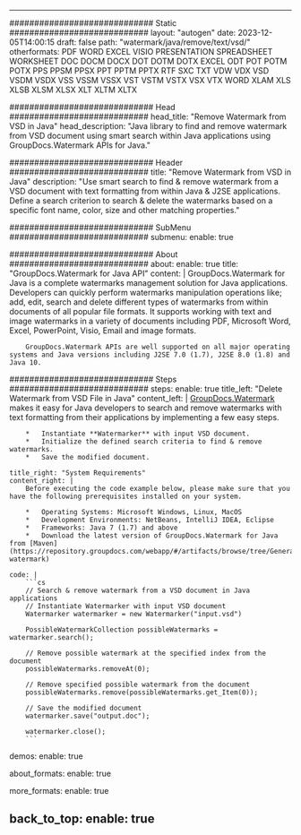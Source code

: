 
---
############################# Static ############################
layout: "autogen"
date: 2023-12-05T14:00:15
draft: false
path: "watermark/java/remove/text/vsd/"
otherformats: PDF WORD EXCEL VISIO PRESENTATION SPREADSHEET WORKSHEET DOC DOCM DOCX DOT DOTM DOTX EXCEL ODT POT POTM POTX PPS PPSM PPSX PPT PPTM PPTX RTF SXC TXT VDW VDX VSD VSDM VSDX VSS VSSM VSSX VST VSTM VSTX VSX VTX WORD XLAM XLS XLSB XLSM XLSX XLT XLTM XLTX

############################# Head ############################
head_title: "Remove Watermark from VSD in Java"
head_description: "Java library to find and remove watermark from VSD document using smart search within Java applications using GroupDocs.Watermark APIs for Java."

############################# Header ############################
title: "Remove Watermark from VSD in Java"
description: "Use smart search to find & remove watermark from a VSD document with text formatting from within Java & J2SE applications. Define a search criterion to search & delete the watermarks based on a specific font name, color, size and other matching properties."

############################# SubMenu ############################
submenu:
    enable: true

############################# About ############################
about:
    enable: true
    title: "GroupDocs.Watermark for Java API"
    content: |
        GroupDocs.Watermark for Java is a complete watermarks management solution for Java applications. Developers can quickly perform watermarks manipulation operations like; add, edit, search and delete different types of watermarks from within documents of all popular file formats. It supports working with text and image watermarks in a variety of documents including PDF, Microsoft Word, Excel, PowerPoint, Visio, Email and image formats.
        
        GroupDocs.Watermark APIs are well supported on all major operating systems and Java versions including J2SE 7.0 (1.7), J2SE 8.0 (1.8) and Java 10.

############################# Steps ############################
steps:
    enable: true
    title_left: "Delete Watermark from VSD File in Java"
    content_left: |
        [GroupDocs.Watermark](https://products.groupdocs.com/watermark/java/) makes it easy for Java developers to search and remove watermarks with text formatting from their applications by implementing a few easy steps.

        *   Instantiate **Watermarker** with input VSD document.
        *   Initialize the defined search criteria to find & remove watermarks.
        *   Save the modified document.
        
    title_right: "System Requirements"
    content_right: |
        Before executing the code example below, please make sure that you have the following prerequisites installed on your system.

        *   Operating Systems: Microsoft Windows, Linux, MacOS
        *   Development Environments: NetBeans, IntelliJ IDEA, Eclipse
        *   Frameworks: Java 7 (1.7) and above
        *   Download the latest version of GroupDocs.Watermark for Java from [Maven](https://repository.groupdocs.com/webapp/#/artifacts/browse/tree/General/repo/com/groupdocs/groupdocs-watermark)
        
    code: |
        ```cs
        // Search & remove watermark from a VSD document in Java applications
        // Instantiate Watermarker with input VSD document
        Watermarker watermarker = new Watermarker("input.vsd")
        
        PossibleWatermarkCollection possibleWatermarks = watermarker.search();

        // Remove possible watermark at the specified index from the document
        possibleWatermarks.removeAt(0);

        // Remove specified possible watermark from the document
        possibleWatermarks.remove(possibleWatermarks.get_Item(0));

        // Save the modified document
        watermarker.save("output.doc");

        watermarker.close();
        ```        

demos:
    enable: true
        

about_formats:
    enable: true


more_formats:
    enable: true


back_to_top:
    enable: true
---